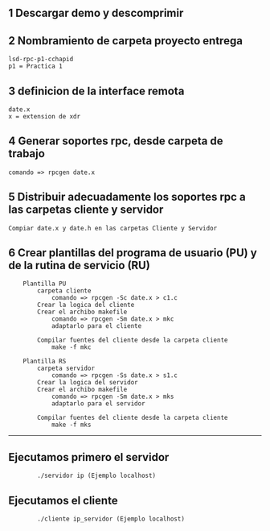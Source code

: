 ## 1   Descargar demo y descomprimir
##  2   Nombramiento de carpeta proyecto entrega
    lsd-rpc-p1-cchapid
    p1 = Practica 1


##  3   definicion de la interface remota
    date.x
    x = extension de xdr

## 4   Generar soportes rpc, desde carpeta de trabajo
    comando => rpcgen date.x

## 5   Distribuir adecuadamente los soportes rpc a las carpetas cliente y servidor
    Compiar date.x y date.h en las carpetas Cliente y Servidor
##  6   Crear plantillas del programa de usuario (PU) y de la rutina de servicio (RU)
        
        Plantilla PU
            carpeta cliente
                comando => rpcgen -Sc date.x > c1.c
            Crear la logica del cliente
            Crear el archibo makefile
                comando => rpcgen -Sm date.x > mkc
                adaptarlo para el cliente

            Compilar fuentes del cliente desde la carpeta cliente
                make -f mkc

        Plantilla RS
            carpeta servidor
                comando => rpcgen -Ss date.x > s1.c
            Crear la logica del servidor            
            Crear el archibo makefile
                comando => rpcgen -Sm date.x > mks
                adaptarlo para el servidor

            Compilar fuentes del cliente desde la carpeta cliente
                make -f mks

***
##  Ejecutamos primero el servidor 
            ./servidor ip (Ejemplo localhost)
        
##  Ejecutamos el cliente 
            ./cliente ip_servidor (Ejemplo localhost)